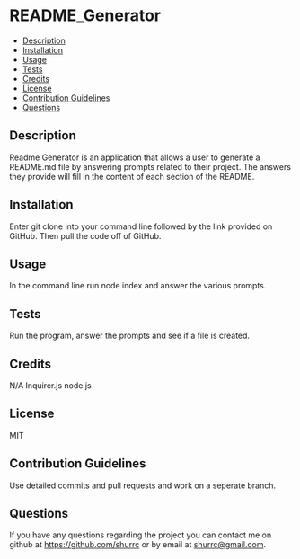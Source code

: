 # README_Generator

- [Description](#description)
- [Installation](#installation)
- [Usage](#usage)
- [Tests](#tests)
- [Credits](#credits)
- [License](#license)
- [Contribution Guidelines](#contribution)
- [Questions](#questions)


## Description
Readme Generator is an application that allows a user to generate a README.md file by answering prompts related to their project. The answers they provide will fill in the content of each section of the README.

## Installation
Enter git clone into your command line followed by the link provided on GitHub. Then pull the code off of GitHub. 
    
## Usage
In the command line run node index and answer the various prompts.

## Tests
Run the program, answer the prompts and see if a file is created.

## Credits
N/A
Inquirer.js node.js


## License
MIT

## Contribution Guidelines
Use detailed commits and pull requests and work on a seperate branch.

## Questions
If you have any questions regarding the project you can contact me on github at https://github.com/shurrc or by email at shurrc@gmail.com.





    